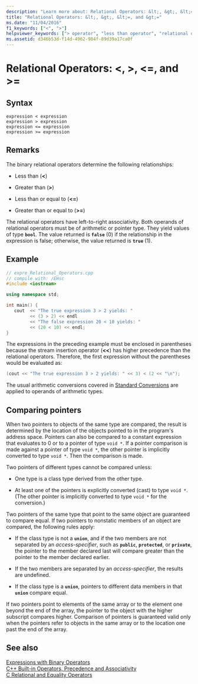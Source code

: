```yaml
---
description: "Learn more about: Relational Operators: &lt;, &gt;, &lt;=, and &gt;="
title: "Relational Operators: &lt;, &gt;, &lt;=, and &gt;="
ms.date: "11/04/2016"
f1_keywords: ["<", ">"]
helpviewer_keywords: ["> operator", "less than operator", "relational operators [C++], syntax", ">= operator", "greater than or equal to operators [C++]", "greater than operators [C++]", "< operator", "less than or equal to operator", "<= operator"]
ms.assetid: d346b53d-f14d-4962-984f-89d39a17ca0f
---
```

# Relational Operators: &lt;, &gt;, &lt;=, and &gt;=

## Syntax

```
expression < expression
expression > expression
expression <= expression
expression >= expression
```

## Remarks

The binary relational operators determine the following relationships:

- Less than (**\<**)

- Greater than (**>**)

- Less than or equal to (**\<=**)

- Greater than or equal to (**>=**)

The relational operators have left-to-right associativity. Both operands of relational operators must be of arithmetic or pointer type. They yield values of type **`bool`**. The value returned is **`false`** (0) if the relationship in the expression is false; otherwise, the value returned is **`true`** (1).

## Example

```cpp
// expre_Relational_Operators.cpp
// compile with: /EHsc
#include <iostream>

using namespace std;

int main() {
   cout  << "The true expression 3 > 2 yields: "
         << (3 > 2) << endl
         << "The false expression 20 < 10 yields: "
         << (20 < 10) << endl;
}
```

The expressions in the preceding example must be enclosed in parentheses because the stream insertion operator (**<<**) has higher precedence than the relational operators. Therefore, the first expression without the parentheses would be evaluated as:

```cpp
(cout << "The true expression 3 > 2 yields: " << 3) < (2 << "\n");
```

The usual arithmetic conversions covered in [Standard Conversions](standard-conversions.md) are applied to operands of arithmetic types.

## Comparing pointers

When two pointers to objects of the same type are compared, the result is determined by the location of the objects pointed to in the program's address space. Pointers can also be compared to a constant expression that evaluates to 0 or to a pointer of type `void *`. If a pointer comparison is made against a pointer of type `void *`, the other pointer is implicitly converted to type `void *`. Then the comparison is made.

Two pointers of different types cannot be compared unless:

- One type is a class type derived from the other type.

- At least one of the pointers is explicitly converted (cast) to type `void *`. (The other pointer is implicitly converted to type `void *` for the conversion.)

Two pointers of the same type that point to the same object are guaranteed to compare equal. If two pointers to nonstatic members of an object are compared, the following rules apply:

- If the class type is not a **`union`**, and if the two members are not separated by an *access-specifier*, such as **`public`**, **`protected`**, or **`private`**, the pointer to the member declared last will compare greater than the pointer to the member declared earlier.

- If the two members are separated by an *access-specifier*, the results are undefined.

- If the class type is a **`union`**, pointers to different data members in that **`union`** compare equal.

If two pointers point to elements of the same array or to the element one beyond the end of the array, the pointer to the object with the higher subscript compares higher. Comparison of pointers is guaranteed valid only when the pointers refer to objects in the same array or to the location one past the end of the array.

## See also

[Expressions with Binary Operators](../cpp/expressions-with-binary-operators.md)<br/>
[C++ Built-in Operators, Precedence and Associativity](../cpp/cpp-built-in-operators-precedence-and-associativity.md)<br/>
[C Relational and Equality Operators](../c-language/c-relational-and-equality-operators.md)
